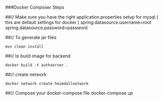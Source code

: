 ###Docker Composer Steps

##// Make sure you have the right application.properties setup for mysql ( this are default settings for docker ) 
    spring.datasource.username=root
    spring.datasource.password=password

##// To generate jar files

    mvn clean install 

##// to build image for backend
    
    docker build -t authserver . 

##// create network 

    docker network create heimdallnetwork

##// Compose your docker-compose file
    docker-compose up
